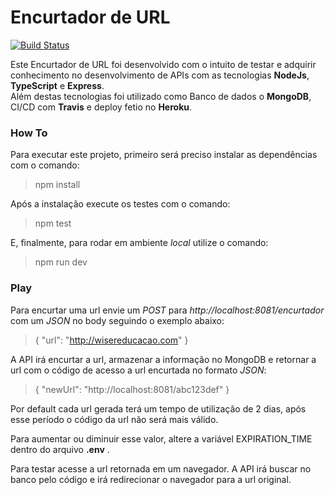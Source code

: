 # Encurtador de URL 
[![Build Status](https://travis-ci.org/dalmasjunior/encurtador.svg?branch=master)](https://travis-ci.org/dalmasjunior/encurtador)

Este Encurtador de URL foi desenvolvido com o intuito de testar e adquirir conhecimento no desenvolvimento de APIs com as tecnologias **NodeJs**, **TypeScript** e **Express**.
<br>
Além destas tecnologias foi utilizado como Banco de dados o **MongoDB**, CI/CD com **Travis** e deploy fetio no **Heroku**.

### How To

Para executar este projeto, primeiro será preciso instalar as dependências com o comando:
> npm install

Após a instalação execute os testes com o comando:
> npm test

E, finalmente, para rodar em ambiente *local* utilize o comando:
> npm run dev

### Play

Para encurtar uma url envie um *POST* para *http://localhost:8081/encurtador* com um *JSON* no body seguindo o exemplo abaixo:
> {
  "url": "http://wisereducacao.com"
}

A API irá encurtar a url, armazenar a informação no MongoDB e retornar a url com o código de acesso a url encurtada no formato *JSON*:
> {
  "newUrl": "http://localhost:8081/abc123def"
}

Por default cada url gerada terá um tempo de utilização de 2 dias, após esse período o código da url não será mais válido.

Para aumentar ou diminuir esse valor, altere a variável EXPIRATION_TIME dentro do arquivo **.env** .

Para testar acesse a url retornada em um navegador.
A API irá buscar no banco pelo código e irá redirecionar o navegador para a url original.